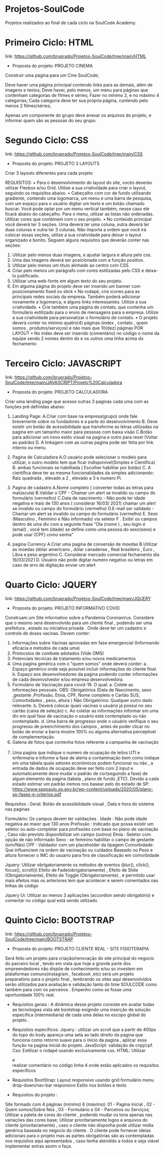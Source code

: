 # Projetos-SoulCode
 Projetos realizados ao final de cada ciclo na SoulCode Academy.

# Primeiro Ciclo: HTML
link: https://github.com/bruprado/Projetos-SoulCode/tree/main/HTML
* Proposta do projeto:
PROJETO CINEMA

Construir uma página para um Cine SoulCode;

Deve haver uma página principal contendo links para as demais, além de imagens e textos;
Deve haver, pelo menos, um menu para páginas que contenham categorias de filmes e séries;
Fazer no mínimo 2, e no máximo 4 categorias;
Cada categoria deve ter sua própria página, contendo pelo menos 2 filmes/séries;

Apenas um componente do grupo deve anexar os arquivos do projeto, e informar quem são as pessoas do seu grupo.

# Segundo Ciclo: CSS
link: https://github.com/bruprado/Projetos-SoulCode/tree/main/CSS
* Proposta do projeto:
PROJETO 3 LAYOUTS

Criar 3 layouts diferentes para cada projeto

REQUISITOS:
• Para o desenvolvimento do layout do site, vocês deverão utilizar Flexbox e/ou Grid. Utilize a sua criatividade para criar o layout, seguindo os requisitos abaixo.
• Cabeçalho com cor de fundo utilizando gradiente, contendo uma logomarca, um menu e uma barra de pesquisa, com um espaço para o usuário digitar um texto e um botão chamado buscar. Você pode optar por um menu vertical também, nesse caso ele ficará abaixo do cabeçalho. Para o menu, utilizar as listas não ordenadas. Utilizar cores que combinem com o seu projeto.
• No conteúdo principal você deverá ter 3 seções. Uma deverá ter uma coluna, outra deverá ter duas colunas e outra ter 3 colunas. Não importa a ordem que você irá colocar essas seções, utilize a sua criatividade para deixar o layout organizado e bonito.
Seguem alguns requisitos que deverão conter nas seções:
1. Utilizar pelo menos duas imagens, e ajustar largura e altura pelo css.
2. Uma das imagens deverá ser posicionada com a função position.
3. Utilizar pelo menos um título alinhado ao centro com CSS.
4. Criar pelo menos um parágrafo com cores estilizadas pelo CSS e deixa-lo justificado.
5. Utilizar uma web-fonte em algum texto do seu projeto.
6. Em alguma página do projeto deve ser inserido um banner com posicionamento fixed ou stick
• No rodapé, crie ícones para as principais redes sociais da empresa. Também poderá adicionar novamente a logomarca, e alguns links interessantes. Utilize a sua criatividade.
• Crie também uma página de contato, que contenha um formulário estilizado para o envio de mensagens para a empresa. Utilize a sua criatividade para personalizar o formulário de contato.
• O projeto deverá conter no mínimo quatro(4) páginas (index , contato , quem somos , produtos/serviços) e não mais que 10(dez) páginas POR LAYOUT
• No index deve ser inserido (comentário) no código o nome da equipe sendo 2 nomes dentro do <head> e os outros uma linha acima do fechamento </html>

# Terceiro Ciclo: JAVASCRIPT
link: https://github.com/bruprado/Projetos-SoulCode/tree/main/JAVASCRIPT/Projeto%20Calculadora
* Proposta do projeto:
PROJETO CALCULADORA

Criar uma landing page que acesse outras 3 paginas cada uma com as funções pré definidas abaixo:

1. Landing Page:
A.Criar com base na empresa(grupo) onde fale brevemente sobre os fundadores e a parte do desenvolvimento
B. Deve existir um botão de acessibilidade que transforme as letras utilizadas na pagina em um tamanho maior para pessoas com baixa visão
C.Botão para adicionar um novo estilo visual na pagina e outro para reset (Voltar ao padrão)
D. A linkagem com as outras pagina pode ser feita por link interno ou menu.

2. Pagina de Calculadora
A.O usuário pode selecionar o modelo para utilizar, o outro modelo tem que ficar indisponível(Simples e Científica)
B. ambas funcionais se habilitada ( Escolher habilitar por botão)
C. A científica deve ter as mesma funcionalidades da simples adicionando:
Raiz quadrada , elevado a 2 , elevado a 3 e numero Pi.

3. Pagina de cadastro
A.Nome completo ( converter todas as letras para maiúscula)
B.Validar o CPF - Chamar um alert se invalido ou campo do formulário (vermelho)
C.Data de nascimento - Não pode ter idade negativa e mais de 130 anos ( considerar 16/03/ 2021) chamar um alert se invalido ou campo do formulário (vermelho)
D.E-mail ser validado - Chamar um alert se invalido ou campo do formulário (vermelho)
E. Sexo (Masculino , Feminino e Não informado) via seletor
F . Exibir os campos dentro de uma div com a seguinte frase "Ola (nome ) , seu login é (email) , você tem (idade) se define como uma pessoa do sexo(sexo) e pode usar (CPF) como senha"

4. pagina Currency
A.Criar uma pagina de conversão de moedas
B.Utilizar as moedas (dólar americano , dólar canadense , Real brasileiro , Euro , Libra e peso argentino
C. Considerar mercado comercial fechamento dia 16/03/2021
D. Usuário não pode digitar numero negativo ou letras em caso de erro de digitação enviar um alert

# Quarto Ciclo: JQUERY
link: https://github.com/bruprado/Projetos-SoulCode/tree/main/JQUERY
* Proposta do projeto: PROJETO INFORMATIVO COVID

Construam um Site informativo sobre a Pandemia Coronavírus.
Considere que o mesmo será desenvolvido para um cliente final , podendo ser uma prefeitura , estado ou iniciativa privada . Onde deve ter um cadastro e controle de doses vacinas. Devem conter:

1. Informações sobre Vacinas aprovadas em fase emergencial (Informando eficácia e métodos de cada uma)
2. Protocolos de combate adotados (Vide OMS)
3. Potenciais técnicas de tratamento e/ou novos medicamentos
4. Uma pagina genérica com o "quem somos" onde deverá conter:
     a. Espaço genérico onde seja possível incluir informações do cliente final.
     b. Espaço aos desenvolvedores da pagina podendo conter informações de cada desenvolvedor
     e/ou empresa desenvolvedora.
5. Formulário de Vacinação para covid-19. O qual:
     a. Colete as informações pessoais.
     OBS: Obrigatórios (Data de Nascimento, sexo ,gestante ,Profissão, Etnia, CPF, Nome completo e              Cartão SUS, Comorbidades , peso, altura )
     Não Obrigatórios: Qualquer outro dado relevante.
     b. Deverá colocar quais vacinas o usuário já possui no seu cartão (caixa de seleção)
     c. Ao coletar as informações informar em uma div em qual fase de vacinação o usuário está
contemplado ou não contemplado.
      d. Uma barra de progresso onde o usuário verifique o seu progresso de preenchimento dos
campos , antes de poder clicar no botão de enviar a barra mostre 100% ou alguma alternativa
perceptível de complementação.
6. Galeria de fotos que contenha fotos referente a campanha de vacinação .
7. Uma pagina que indique o numero de ocupação de leitos UTI e enfermaria e informe a fase de alerta a contaminação bem como indique em uma tabela quais setores econômicos podem funcionar ou não , a entrada de dados de ocupação deve ser feito com 2 input e automaticamente deve mudar o padrão de cor(seguindo a fase) de algum elemento da pagina (tabela , plano de fundo ,ETC). Devido a cada estado estimar um padrão iremos nos basear pelo do estado de SP: https://www.saopaulo.sp.gov.br/wp-content/uploads/2020/05/plano-sp-fases-e-criterios.pdf

Requisitos :
Geral: Botão de acessibilidade visual , Data e hora do sistema nas paginas

Formulário: Os campos devem ter validações .
Idade : Não pode idade negativa ao maior que 130 anos
Profissão : Indicado que possa existir um seletor ou auto-completar para profissões com base no
plano de vacinação , Caso não previsto disponibilizar um campo (outros)
Etnia : Seletor com opção de não informado
Sexo : se feminino habilitar o campo de gestante (sim/Não)
CPF : Validador com um placeholder da tipagem
Comorbidade: Que influenciem na ordem de vacinação ou cuidados
Baseado no Peso e altura fornecer o IMC do usuario para fins de classificação em comorbidade

Jquery: Utilizar obrigatoriamente os métodos de eventos (blur(), click(), focus(), scroll())
Efeito de Fade(obrigatoriamente) , Efeito de Slide (Obrigatoriamente), Efeito de Toggle (Obrigatoriamente) , é permitido usar mais efeitos mas os anteriores tem que acontecer e serem comentados nas linhas de código

Jquery Ui: Utilizar ao menos 3 aplicações (accordion sendo obrigatório) e comentar no código qual está sendo utilizado

# Quinto Ciclo: BOOTSTRAP
link: https://github.com/bruprado/Projetos-SoulCode/tree/main/BOOTSTRAP
* Proposta do projeto: PROJETO CLIENTE REAL - SITE FISIOTERAPIA

Será feito um projeto para criação/renovação do site principal do negocio do parceiro local , tendo em vista que hoje a grande parte dos empreendedores não dispõe de conhecimento e/ou so investem em plataformas comuns(instagram , facebook ,etc) será um projeto preparatório para o projeto final , lembrando os sites aqui desenvolvidos serão utilizados para avaliação e validação tanto do time SOULCODE como também para com os parceiros . Empenho como se fosse uma oportunidade 100% real.

* Requisitos gerais :
A dinâmica desse projeto consiste em avaliar todas as tecnologias vista até bootstrap exigindo uma inserção de solução especifica (intermediaria) de cada uma delas no escopo global do projeto .

* Requisitos específicos:
Jquery : utilizar um scroll que a partir de  400px do topo do body apareça uma seta ao lado direito da pagina que funciona como retorno suave para o inicio da pagina , aplicar essa função na pagina inicial do projeto.
JavaScript: validação de cnpj/cpf.
Css: Estilizar o rodapé usando exclusivamente css.
HTML: Utilizar <aside> e <article>
realizar comentário no código linha 4 onde estão aplicados os requisitos específicos 
 
* Requisitos BootStrap:
Layout responsivo usando grid 
formulário 
menu drop-down/nav-bar responsivo
Estilo nos botões e texto 
 
* Requisitos do projeto : 

Site formado com 4 páginas (mínimo) 6 (máximo): 01 - Pagina inicial , 02 - Quem somos/Sobre Nós , 03 - Formulário e 04 - Parceiros ou Serviços;
Utilizar a paleta de cores do cliente , podendo mudar os tons apenas nas variações das cores base;
Utilizar prioritariamente logos e arquivos do cliente (prioritariamente) , caso o cliente não disponha pode utilizar mídia genérica baseada no negocio do cliente .
O cliente pode fornecer ideias adicionais para o projeto mas as partes obrigatórias são as contempladas nos requisitos aqui apresentados , caso tenha atendido a todos e seja viável implementar extras assim o faça.
